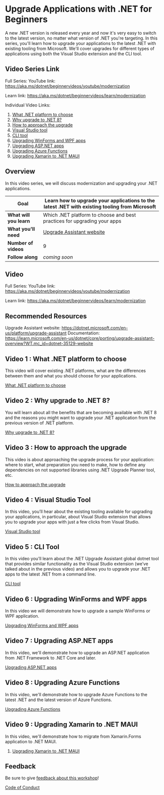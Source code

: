 # Upgrade Applications with .NET for Beginners

A new .NET version is released every year and now it's very easy to switch to the latest version, no matter what version of .NET you're targeting. In this series, you'll learn how to upgrade your applications to the latest .NET with existing tooling from Microsoft. We'll cover upgrades for different types of applications using both the Visual Studio extension and the CLI tool.

## Video Series Link

Full Series:
YouTube link: https://aka.ms/dotnet/beginnervideos/youtube/modernization 

Learn link: https://aka.ms/dotnet/beginnervideos/learn/modernization

Individual Video Links:
1. [What .NET platform to choose](https://youtu.be/T256mR360aM)
1. [Why upgrade to .NET 8?](https://youtu.be/bL1nGemr0nI)
1. [How to approach the upgrade](https://youtu.be/8hOz8rm7cN0)
1. [Visual Studio tool](https://youtu.be/DVyTkUTYX6o)
1. [CLI tool](https://youtu.be/mLQsLXldM98)
1. [Upgrading WinForms and WPF apps](https://youtu.be/XkCNiqWdsZk)
1. [Upgrading ASP.NET apps](https://youtu.be/j1kqZW07v6Y)
1. [Upgrading Azure Functions](https://youtu.be/iW9h5INroZg)
1. [Upgrading Xamarin to .NET MAUI](https://youtu.be/14woSLxs1jo)
   
## Overview

In this video series, we will discuss modernization and upgrading your .NET applications.

| **Goal**              | Learn how to upgrade your applications to the latest .NET with existing tooling from Microsoft                                    |
| ----------------------------- | --------------------------------------------------------------------- |
| **What will you learn**       | Which .NET platform to choose and best practices for upgrading your apps                                        |
| **What you'll need**          | [Upgrade Assistant website](https://dotnet.microsoft.com/en-us/platform/upgrade-assistant)  |
| **Number of videos**                  | 9                                                                |
| **Follow along**                  | *coming soon*                                                                |
                         
## Video

Full Series:
YouTube link: https://aka.ms/dotnet/beginnervideos/youtube/modernization 

Learn link: https://aka.ms/dotnet/beginnervideos/learn/modernization

## Recommended Resources

Upgrade Assistant website: https://dotnet.microsoft.com/en-us/platform/upgrade-assistant 
Documentation: https://learn.microsoft.com/en-us/dotnet/core/porting/upgrade-assistant-overview?WT.mc_id=dotnet-35129-website

## Video 1 : What .NET platform to choose

This video will cover existing .NET platforms, what are the differences between them and what you should choose for your applications.

[What .NET platform to choose](https://youtu.be/T256mR360aM)

## Video 2 : Why upgrade to .NET 8?

You will learn about all the benefits that are becoming available with .NET 8 and the reasons you might want to upgrade your .NET application from the previous version of .NET platform.

[Why upgrade to .NET 8?](https://youtu.be/bL1nGemr0nI)

## Video 3 : How to approach the upgrade

This video is about approaching the upgrade process for your application: where to start, what preparation you need to make, how to define any dependencies on not supported libraries using .NET Upgrade Planner tool, etc.

[How to approach the upgrade](https://youtu.be/8hOz8rm7cN0)

## Video 4 : Visual Studio Tool

In this video, you’ll hear about the existing tooling available for upgrading your applications, in particular, about Visual Studio extension that allows you to upgrade your apps with just a few clicks from Visual Studio.

[Visual Studio tool](https://youtu.be/DVyTkUTYX6o)

## Video 5 : CLI Tool

In this video you’ll learn about the .NET Upgrade Assistant global dotnet tool that provides similar functionality as the Visual Studio extension (we’ve talked about in the previous video) and allows you to upgrade your .NET apps to the latest .NET from a command line.

[CLI tool](https://youtu.be/mLQsLXldM98)

## Video 6 : Upgrading WinForms and WPF apps

In this video we will demonstrate how to upgrade a sample WinForms or WPF application.

[Upgrading WinForms and WPF apps](https://youtu.be/XkCNiqWdsZk)

## Video 7 : Upgrading ASP.NET apps

In this video, we'll demonstrate how to upgrade an ASP.NET application from .NET Framework to .NET Core and later.

[Upgrading ASP.NET apps](https://youtu.be/j1kqZW07v6Y)

## Video 8 : Upgrading Azure Functions

In this video, we'll demonstrate how to upgrade Azure Functions to the latest .NET and the latest version of Azure Functions.

[Upgrading Azure Functions](https://youtu.be/iW9h5INroZg)

## Video 9 : Upgrading Xamarin to .NET MAUI

In this video, we'll demonstrate how to migrate from Xamarin.Forms application to .NET MAUI.

1. [Upgrading Xamarin to .NET MAUI](https://youtu.be/14woSLxs1jo)

## Feedback

Be sure to give [feedback about this workshop](https://aka.ms/dotnet/beginnervideos/feedback)!

[Code of Conduct](../CODE_OF_CONDUCT.md)